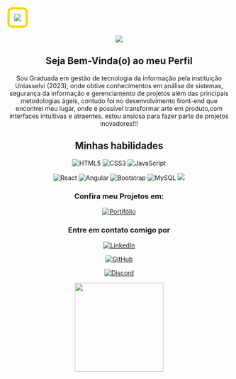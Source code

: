 

<img style="border: 5px solid #ffd700; border-radius: 10px; padding: 10px;" src="https://github.com/LucineiaSilvah/LucineiaSilvah/assets/90657609/3e12a3b9-99d6-4dfc-ae58-2e03ae27e81a">

<div style="display: inline_block, color:purple" align="center" ><br>
  
<img src="https://github.com/LucineiaSilvah/LucineiaSilvah/assets/90657609/af3b764e-366e-4d29-895b-a222e164406d">

## Seja Bem-Vinda(o) ao meu Perfil  
Sou Graduada em gestão de tecnologia da informação pela instituição Uniasselvi (2023), onde obtive conhecimentos em análise de sistemas, segurança da informação e gerenciamento de projetos além das principais metodologias ágeis, contudo foi no desenvolvimento front-end que encontrei meu lugar, onde é possível transformar arte em produto,com interfaces intuitivas e atraentes.
estou ansiosa para fazer parte de projetos inovadores!!!

## Minhas habilidades
![HTML5](https://img.shields.io/badge/HTML5-000?style=for-the-badge&logo=html5)
![CSS3](https://img.shields.io/badge/CSS3-000?style=for-the-badge&logo=css3&logoColor=264CE4)
![JavaScript](https://img.shields.io/badge/JavaScript-000?style=for-the-badge&logo=javascript)

![React](https://img.shields.io/badge/React-000?style=for-the-badge&logo=react)
![Angular](https://img.shields.io/badge/Angular-000?style=for-the-badge&logo=angular)
![Bootstrap](https://img.shields.io/badge/Bootstrap-000?style=for-the-badge&logo=bootstrap)
![MySQL](https://img.shields.io/badge/MySQL-000?style=for-the-badge&logo=mysql&logoColor=005C84)
<img src="https://github.com/LucineiaSilvah/LucineiaSilvah/assets/90657609/412a3f28-7264-42de-b2a2-e05bd992de49">
### Confira meu Projetos em:
[![Portifólio](https://img.shields.io/badge/Meu_Portifólio-929?style=for-the-badge&logo)](https://portifolio-lsv2.netlify.app/)

### Entre em contato comigo por
[![LinkedIn](https://img.shields.io/badge/LinkedIn-000?style=for-the-badge&logo=linkedin&logoColor=0E76A8)](https://www.linkedin.com/in/lucineia-r-silva-frontend/)

[![GitHub](https://img.shields.io/badge/GitHub-000?style=for-the-badge&logo=github&logoColor=white)](https://github.com/LucineiaSilvah)

[![Discord](https://img.shields.io/badge/Discord-000?style=for-the-badge&logo=discord)](https://https://discord.com/channels/@LucineiaSilvah/504150525982539777)

<img  src="https://user-images.githubusercontent.com/90657609/153277502-55d820bb-aec6-4243-9524-b8080186d95d.gif" width="200" height="200" align="center">

   


</div>


